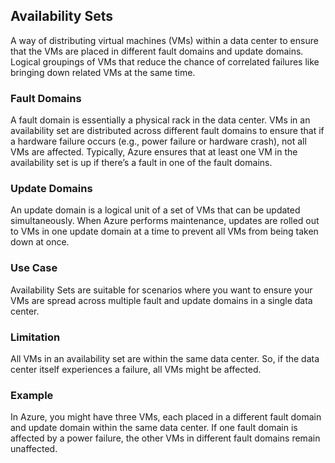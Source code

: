 ## Availability Sets

A way of distributing virtual machines (VMs) within a data center to ensure that the VMs are placed in different fault domains and update domains.
Logical groupings of VMs that reduce the chance of correlated failures like bringing down related VMs at the same time.

### Fault Domains
A fault domain is essentially a physical rack in the data center. 
VMs in an availability set are distributed across different fault domains to ensure that if a hardware failure occurs (e.g., power failure or hardware crash), not all VMs are affected.
Typically, Azure ensures that at least one VM in the availability set is up if there’s a fault in one of the fault domains.

### Update Domains
An update domain is a logical unit of a set of VMs that can be updated simultaneously. 
When Azure performs maintenance, updates are rolled out to VMs in one update domain at a time to prevent all VMs from being taken down at once.

### Use Case
Availability Sets are suitable for scenarios where you want to ensure your VMs are spread across multiple fault and update domains in a single data center.

### Limitation
All VMs in an availability set are within the same data center. So, if the data center itself experiences a failure, all VMs might be affected.

### Example
In Azure, you might have three VMs, each placed in a different fault domain and update domain within the same data center. If one fault domain is affected by a power failure, the other VMs in different fault domains remain unaffected.
